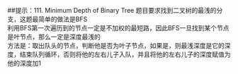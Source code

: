 ##提示：111. Minimum Depth of Binary Tree
题目要求找到二叉树的最浅的分支，这题最简单的做法是BFS  
利用BFS第一次遍历到的节点一定是不加权的最短路，因此BFS一旦找到某个节点是叶节点，那么一定是深度最浅的  
方法是：取出队头的节点，判断他是否为叶子节点，如果是，则最浅深度是它的深度，结束队列循环，否则将他的左右儿子入队，并且将他的左右儿子的深度赋值为他的深度加1
